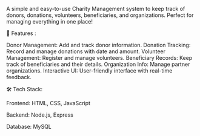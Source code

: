 A simple and easy-to-use Charity Management system to keep track of donors, donations, volunteers, beneficiaries, and organizations. Perfect for managing everything in one place!

🌟 Features :

Donor Management: Add and track donor information.
Donation Tracking: Record and manage donations with date and amount.
Volunteer Management: Register and manage volunteers.
Beneficiary Records: Keep track of beneficiaries and their details.
Organization Info: Manage partner organizations.
Interactive UI: User-friendly interface with real-time feedback.

🛠️ Tech Stack:

Frontend: HTML, CSS, JavaScript

Backend: Node.js, Express

Database: MySQL
